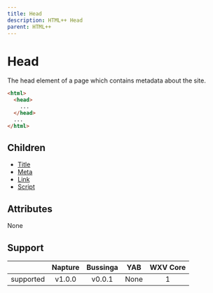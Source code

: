 ```yaml
---
title: Head
description: HTML++ Head
parent: HTML++
---
```

# Head

The head element of a page which contains metadata about the site.

```html
<html>
  <head>
    ...
  </head>
  ...
</html>
```

## Children

- [Title](title.md)
- [Meta](meta.md)
- [Link](link.md)
- [Script](script.md)

## Attributes

None

## Support

|           | Napture                  | Bussinga                 | YAB                    | WXV Core            |
| --------- | :----------------------: | :----------------------: | :--------------------: | :-----------------: |
| supported | <span full>v1.0.0</span> | <span full>v0.0.1</span> | <span none>None</span> | <span full>1</span> |
